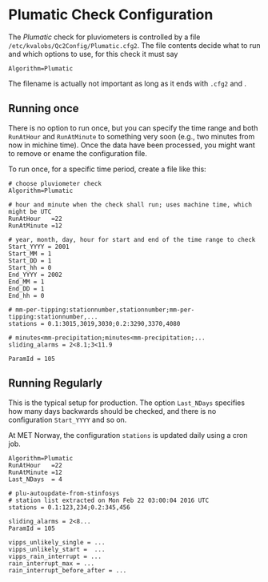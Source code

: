 Plumatic Check Configuration
============================

The *Plumatic* check for pluviometers is controlled by a file
`/etc/kvalobs/Qc2Config/Plumatic.cfg2`. The file contents decide
what to run and which options to use, for this check it must say

    Algorithm=Plumatic

The filename is actually not important as long as it ends with `.cfg2`
and .


Running once
------------

There is no option to run once, but you can specify the time range and
both `RunAtHour` and `RunAtMinute` to something very soon (e.g., two
minutes from now in michine time).  Once the data have been processed,
you might want to remove or ename the configuration file.

To run once, for a specific time period, create a file like this:

    # choose pluviometer check
    Algorithm=Plumatic
    
    # hour and minute when the check shall run; uses machine time, which might be UTC
    RunAtHour   =22
    RunAtMinute =12
    
    # year, month, day, hour for start and end of the time range to check
    Start_YYYY = 2001
    Start_MM = 1
    Start_DD = 1
    Start_hh = 0
    End_YYYY = 2002
    End_MM = 1
    End_DD = 1
    End_hh = 0
    
    # mm-per-tipping:stationnumber,stationnumber;mm-per-tipping:stationnumber,...
    stations = 0.1:3015,3019,3030;0.2:3290,3370,4080
    
    # minutes<mm-precipitation;minutes<mm-precipitation;...
    sliding_alarms = 2<8.1;3<11.9
    
    ParamId = 105


Running Regularly
-----------------

This is the typical setup for production. The option `Last_NDays`
specifies how many days backwards should be checked, and there is no
configuration `Start_YYYY` and so on.

At MET Norway, the configuration `stations` is updated daily using a
cron job.

    Algorithm=Plumatic
    RunAtHour   =22
    RunAtMinute =12
    Last_NDays  = 4
    
    # plu-autoupdate-from-stinfosys
    # station list extracted on Mon Feb 22 03:00:04 2016 UTC
    stations = 0.1:123,234;0.2:345,456
    
    sliding_alarms = 2<8...
    ParamId = 105
    
    vipps_unlikely_single = ...
    vipps_unlikely_start =  ...
    vipps_rain_interrupt = ...
    rain_interrupt_max = ...
    rain_interrupt_before_after = ...

